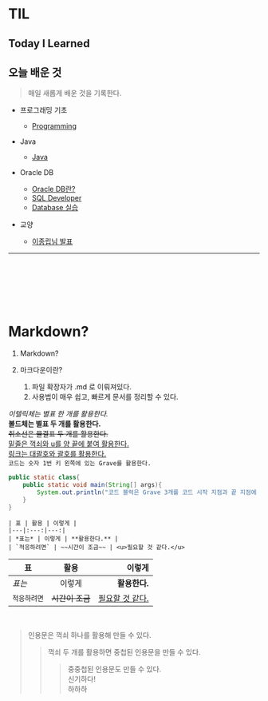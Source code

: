 # TIL
## Today I Learned
## 오늘 배운 것

> 매일 새롭게 배운 것을 기록한다.

- 프로그래밍 기초
    - [Programming](https://github.com/paikjonghun/TIL/blob/main/Java/Programming.md)

- Java
    - [Java](https://github.com/paikjonghun/TIL/blob/main/Java/Programming.md)

- Oracle DB
    - [Oracle DB란?](https://github.com/paikjonghun/TIL/blob/main/Database/Oracle-Database.md)
    - [SQL Developer](https://github.com/paikjonghun/TIL/blob/main/Database/SQL-Developer.md)
    - [Database 실습](https://github.com/paikjonghun/TIL/blob/main/Database/Oracle-Database-Exam.md)

- 교양
    - [이종립님 발표](https://github.com/paikjonghun/TIL/blob/main/%EA%B5%90%EC%96%91/HowToGrow.md)

---
<br />
<br />
<br />
<br />
<br />

# Markdown?

1. Markdown?

2. 마크다운이란?
    1. 파일 확장자가 .md 로 이뤄져있다.
    2. 사용법이 매우 쉽고, 빠르게 문서를 정리할 수 있다.
    
*이텔릭체는 별표 한 개를 활용한다.*<br />
**볼드체는 별표 두 개를 활용한다.**<br />
~~취소선은 물결표 두 개를 활용한다.~~<br />
<u>밑줄은 꺽쇠와 u를 양 끝에 붙여 활용한다.</u><br />
[링크는 대괄호와 괄호를 활용한다.](https://github.com/paikjonghun/paikjonghun.github.io)<br />
`코드는 숫자 1번 키 왼쪽에 있는 Grave를 활용한다.`

```java
public static class{
    public static void main(String[] args){
        System.out.println("코드 블럭은 Grave 3개를 코드 시작 지점과 끝 지점에 붙여 활용한다.)
    }
} 
```

```
| 표 | 활용 | 이렇게 |
|---|:---:|---:|
| *표는* | 이렇게 | **활용한다.** |
| `적응하려면` | ~~시간이 조금~~ | <u>필요할 것 같다.</u>
```
| 표 | 활용 | 이렇게 |
|---|:---:|---:|
| *표는* | 이렇게 | **활용한다.** |
| `적응하려면` | ~~시간이 조금~~ | <u>필요할 것 같다.</u>

<br />

> 인용문은 꺽쇠 하나를 활용해 만들 수 있다.
>> 꺽쇠 두 개를 활용하면 중첩된 인용문을 만들 수 있다.
>>> 중중첩된 인용문도 만들 수 있다.<br />
>>> 신기하다!<br />
>>> 하하하<br />



